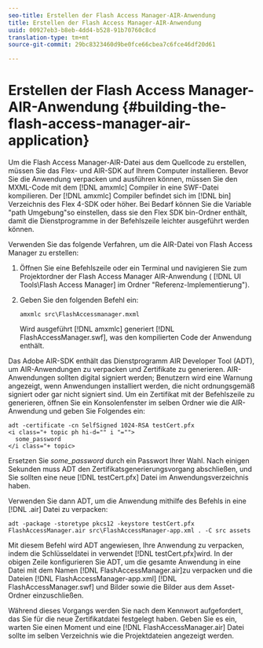 ```yaml
---
seo-title: Erstellen der Flash Access Manager-AIR-Anwendung
title: Erstellen der Flash Access Manager-AIR-Anwendung
uuid: 00927eb3-b8eb-4dd4-b528-91b70760c8cd
translation-type: tm+mt
source-git-commit: 29bc8323460d9be0fce66cbea7c6fce46df20d61

---
```



# Erstellen der Flash Access Manager-AIR-Anwendung {#building-the-flash-access-manager-air-application}

Um die Flash Access Manager-AIR-Datei aus dem Quellcode zu erstellen, müssen Sie das Flex- und AIR-SDK auf Ihrem Computer installieren. Bevor Sie die Anwendung verpacken und ausführen können, müssen Sie den MXML-Code mit dem [!DNL amxmlc] Compiler in eine SWF-Datei kompilieren. Der [!DNL amxmlc] Compiler befindet sich im [!DNL bin] Verzeichnis des Flex 4-SDK oder höher. Bei Bedarf können Sie die Variable &quot;path Umgebung&quot;so einstellen, dass sie den Flex SDK bin-Ordner enthält, damit die Dienstprogramme in der Befehlszeile leichter ausgeführt werden können.

Verwenden Sie das folgende Verfahren, um die AIR-Datei von Flash Access Manager zu erstellen:

1. Öffnen Sie eine Befehlszeile oder ein Terminal und navigieren Sie zum Projektordner der Flash Access Manager AIR-Anwendung ( [!DNL UI Tools\Flash Access Manager] im Ordner &quot;Referenz-Implementierung&quot;).
1. Geben Sie den folgenden Befehl ein:

   ```
   amxmlc src\FlashAccessmanager.mxml
   ```

   Wird ausgeführt [!DNL amxmlc] generiert [!DNL FlashAccessManager.swf], was den kompilierten Code der Anwendung enthält.

Das Adobe AIR-SDK enthält das Dienstprogramm AIR Developer Tool (ADT), um AIR-Anwendungen zu verpacken und Zertifikate zu generieren. AIR-Anwendungen sollten digital signiert werden; Benutzern wird eine Warnung angezeigt, wenn Anwendungen installiert werden, die nicht ordnungsgemäß signiert oder gar nicht signiert sind. Um ein Zertifikat mit der Befehlszeile zu generieren, öffnen Sie ein Konsolenfenster im selben Ordner wie die AIR-Anwendung und geben Sie Folgendes ein:

```
adt -certificate -cn SelfSigned 1024-RSA testCert.pfx  
<i class="+ topic ph hi-d="" i "="">
  some_password 
</i class="+ topic>
```

Ersetzen Sie *some_password* durch ein Passwort Ihrer Wahl. Nach einigen Sekunden muss ADT den Zertifikatsgenerierungsvorgang abschließen, und Sie sollten eine neue [!DNL testCert.pfx] Datei im Anwendungsverzeichnis haben.

Verwenden Sie dann ADT, um die Anwendung mithilfe des Befehls in eine [!DNL .air] Datei zu verpacken:

```
adt -package -storetype pkcs12 -keystore testCert.pfx FlashAccessManager.air src\FlashAccessManager-app.xml . -C src assets
```

Mit diesem Befehl wird ADT angewiesen, Ihre Anwendung zu verpacken, indem die Schlüsseldatei in verwendet [!DNL testCert.pfx]wird. In der obigen Zeile konfigurieren Sie ADT, um die gesamte Anwendung in eine Datei mit dem Namen [!DNL FlashAccessManager.air]zu verpacken und die Dateien [!DNL FlashAccessManager-app.xml] [!DNL FlashAccessManager.swf] und Bilder sowie die Bilder aus dem Asset-Ordner einzuschließen.

Während dieses Vorgangs werden Sie nach dem Kennwort aufgefordert, das Sie für die neue Zertifikatdatei festgelegt haben. Geben Sie es ein, warten Sie einen Moment und eine [!DNL FlashAccessManager.air] Datei sollte im selben Verzeichnis wie die Projektdateien angezeigt werden.

